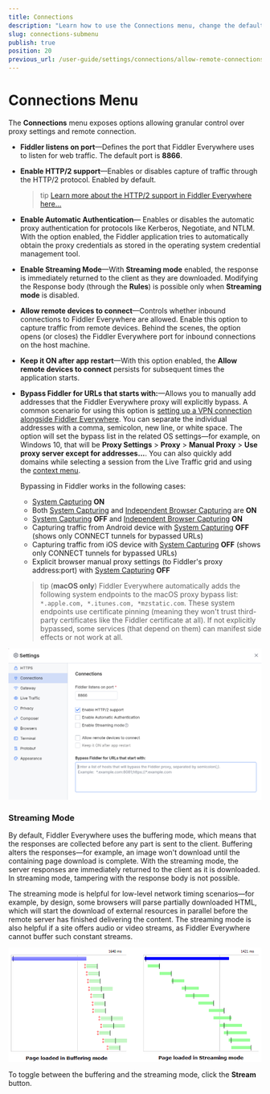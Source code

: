 ```yaml
---
title: Connections
description: "Learn how to use the Connections menu, change the default proxy port, and allow remote connections in the Fiddler Everywhere web-debugging HTTP-proxy client."
slug: connections-submenu
publish: true
position: 20
previous_url: /user-guide/settings/connections/allow-remote-connections
---
```


# Connections Menu

The **Connections** menu exposes options allowing granular control over proxy settings and remote connection.

- **Fiddler listens on port**&mdash;Defines the port that Fiddler Everywhere uses to listen for web traffic. The default port is **8866**.

- **Enable HTTP/2 support**&mdash;Enables or disables capture of traffic through the HTTP/2 protocol. Enabled by default.

    >tip [Learn more about the HTTP/2 support in Fiddler Everywhere here...](slug://capture-traffic-get-started#http-version-specifics)

- **Enable Automatic Authentication**&mdash; Enables or disables the automatic proxy authentication for protocols like Kerberos, Negotiate, and NTLM. With the option enabled, the Fiddler application tries to automatically obtain the proxy credentials as stored in the operating system credential management tool.

- **Enable Streaming Mode**&mdash;With **Streaming mode** enabled, the response is immediately returned to the client as they are downloaded. Modifying the Response body (through the **Rules**) is possible only when **Streaming mode** is disabled.

- **Allow remote devices to connect**&mdash;Controls whether inbound connections to Fiddler Everywhere are allowed. Enable this option to capture traffic from remote devices. Behind the scenes, the option opens (or closes) the Fiddler Everywhere port for inbound connections on the host machine.

- **Keep it ON after app restart**&mdash;With this option enabled, the **Allow remote devices to connect** persists for subsequent times the application starts.

- **Bypass Fiddler for URLs that starts with:**&mdash;Allows you to manually add addresses that the Fiddler Everywhere proxy will explicitly bypass.
    A common scenario for using this option is [setting up a VPN connection alongside Fiddler Everywhere](slug://configure-vpn-fiddler). You can separate the individual addresses with a comma, semicolon, new line, or white space. The option will set the bypass list in the related OS settings&mdash;for example, on Windows 10, that will be **Proxy Settings** > **Proxy** > **Manual Proxy** > **Use proxy server except for addresses...**. You can also quickly add domains while selecting a session from the Live Traffic grid and using the [context menu](slug://web-sessions-list#bypassing-the-proxy).

    Bypassing in Fiddler works in the following cases:

    - [System Capturing](slug://capture-traffic-get-started#system-capturing) **ON**
    - Both [System Capturing](slug://capture-traffic-get-started#system-capturing) and [Independent Browser Capturing](slug://capture-traffic-get-started#independent-browser-capturing) are **ON**
    - [System Capturing](slug://capture-traffic-get-started#system-capturing) **OFF** and [Independent Browser Capturing](slug://capture-traffic-get-started#independent-browser-capturing) **ON**
    - Capturing traffic from Android device with [System Capturing](slug://capture-traffic-get-started#system-capturing) **OFF** (shows only CONNECT tunnels for bypassed URLs)
    - Capturing traffic from iOS device with [System Capturing](slug://capture-traffic-get-started#system-capturing) **OFF** (shows only CONNECT tunnels for bypassed URLs)
    - Explicit browser manual proxy settings (to Fiddler's proxy address:port) with [System Capturing](slug://capture-traffic-get-started#system-capturing) **OFF**

    >tip (**macOS only**) Fiddler Everywhere automatically adds the following system endpoints to the macOS proxy bypass list: `*.apple.com, *.itunes.com, *mzstatic.com`. These system endpoints use certificate pinning (meaning they won't trust third-party certificates like the Fiddler certificate at all). If not explicitly bypassed, some services (that depend on them) can manifest side effects or not work at all.

![default Connections settings](./images/settings-connections.png)

### Streaming Mode

By default, Fiddler Everywhere uses the buffering mode, which means that the responses are collected before any part is sent to the client. Buffering alters the responses&mdash;for example, an image won't download until the containing page download is complete. With the streaming mode, the server responses are immediately returned to the client as it is downloaded. In streaming mode, tampering with the response body is not possible.

The streaming mode is helpful for low-level network timing scenarios&mdash;for example, by design, some browsers will parse partially downloaded HTML, which will start the download of external resources in parallel before the remote server has finished delivering the content. The streaming mode is also helpful if a site offers audio or video streams, as Fiddler Everywhere cannot buffer such constant streams.

![Buffering mode vs. Streaming Mode](./images/websessions-toolbar-streaming-mode.png)

To toggle between the buffering and the streaming mode, click the **Stream** button.
